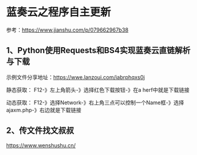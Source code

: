 # 蓝奏云之程序自主更新

参考：https://www.jianshu.com/p/079662967b38

## 1、Python使用Requests和BS4实现蓝奏云直链解析与下载
示例文件分享地址：https://wwe.lanzoui.com/iabrphqxs0j

静态获取：
F12-》左上角箭头-》选择红色下载按钮-》在a herf中就是下载链接

动态获取：
F12-》选择Network-》右上角三点可以控制一个Name框-》选择ajaxm.php-》右边就是下载链接

## 2、传文件找文叔叔
https://www.wenshushu.cn/







